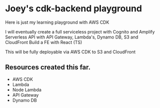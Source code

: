 # Joey's cdk-backend playground

Here is just my learning playground with AWS CDK

I will eventually create a full serviceless project with Cognito and Amplify
Serverless API with API Gateway, Lambda's, Dynamo DB, S3 and CloudFront
Build a FE with React (TS)

This will be fully deployable via AWS CDK to S3 and CloudFront

## Resources created this far.

- AWS CDK
- Lambda
- Node Lambda
- API Gateway
- Dynamo DB
